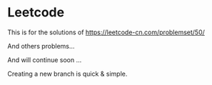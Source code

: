 # Leetcode

This is for the solutions of  https://leetcode-cn.com/problemset/50/

And others problems...

And will continue soon ...

Creating a new branch is quick & simple.
